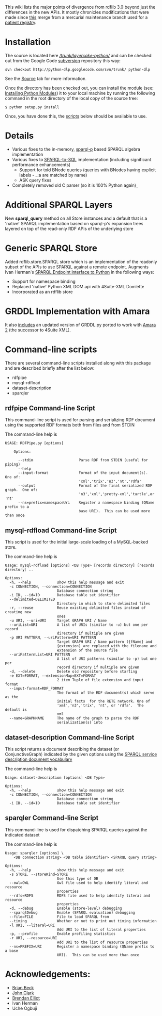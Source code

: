 

This wiki lists the major points of divergence from rdflib 3.0 beyond just the differences in the new APIs.  It mostly chronicles modifications that were made since [this](http://code.google.com/p/rdflib/source/detail?r=1658) merge from a mercurial maintenance branch used for a [patient registry](http://www.w3.org/2001/sw/sweo/public/UseCases/ClevelandClinic/).

# Installation #

The source is located here _[/trunk/layercake-python/](http://code.google.com/p/python-dlp/source/browse/trunk/#trunk/layercake-python)_ and can be checked out from the Google Code [subversion](http://subversion.apache.org/) repository this way:

```
svn checkout http://python-dlp.googlecode.com/svn/trunk/ python-dlp
```

See the [Source](http://code.google.com/p/python-dlp/source/checkout) tab for more information.

Once the directory has been checked out, you can install the module (see: [Installing Python Modules](http://docs.python.org/install/index.html#the-new-standard-distutils)) it to your local machine by running the following command in the root directory of the local copy of the source tree:

```
$ python setup.py install
```

Once, you have done this, the [scripts](#Command-line_scripts.md) below should be available to use.

# Details #

  * Various fixes to the in-memory, [sparql-p](http://www.ivan-herman.net/Misc/2010/sparqlDesc.html) based SPARQL algebra implementation
  * Various fixes to [SPARQL-to-SQL](http://chimezie.posterous.com/a-complete-translation-from-sparql-into-effic) implementation (including significant performance enhancements)
    * Support for told BNode queries (queries with BNodes having explicit labels - _:a are matched by name)
    * ASK query fixes
  * Completely removed old C parser (so it is 100% Python again)_

# Additional SPARQL Layers #

New **sparql\_query** method on all Store instances and a default that is a 'native' SPARQL implementation based on sparql-p's expansion trees layered on top of the read-only RDF APIs of the underlying store

# Generic SPARQL Store #

Added rdflib.store.SPARQL store which is an implementation of the readonly subset of the APIs to use SPARQL against a remote endpoint.  Augments Ivan Herman's [SPARQL Endpoint interface to Python](http://ivan-herman.name/2007/07/06/sparql-endpoint-interface-to-python/) in the following ways:
  * Support for namespace binding
  * Replaced 'native' Python XML DOM api with 4Suite-XML Domlette
  * Incorporated as an rdflib store

# GRDDL Implementation with Amara #

It also [includes](http://code.google.com/p/python-dlp/source/browse/trunk/layercake-python/rdflib_tools/GRDDLAmara.py) an updated version of GRDDL.py ported to work with [Amara 2](http://xml3k.org/Amara2) (the successor to 4Suite XML).

# Command-line scripts #

There are several command-line scripts installed along with this package and are described briefly after the list below:
  * rdfpipe
  * mysql-rdfload
  * dataset-description
  * sparqler

## rdfpipe Command-line Script ##

This command-line script is used for parsing and serializing RDF document using the supported RDF formats both from files and from STDIN

The command-line help is
```
USAGE: RDFPipe.py [options]
    
    Options:
    
      --stdin                     Parse RDF from STDIN (useful for piping)
      --help                      
      --input-format              Format of the input document(s).  One of:
                                  'xml','trix','n3','nt','rdfa'
      --output                    Format of the final serialized RDF graph.  One of:
                                  'n3','xml','pretty-xml','turtle',or 'nt'
      --ns=prefix=namespaceUri    Register a namespace binding (QName prefix to a 
                                  base URI).  This can be used more than once
```

## mysql-rdfload Command-line Script ##

This script is used for the initial large-scale loading of a MySQL-backed store.

The command-line help is
```
Usage: mysql-rdfload [options] <DB Type> [records directory] [records directory] ..

Options:
  -h, --help            show this help message and exit
  -c CONNECTION, --connection=CONNECTION
                        Database connection string
  -i ID, --id=ID        Database table set identifier
  --delimited=DELIMITED
                        Directory in which to store delimited files
  -r, --reuse           Reuse existing delimited files instead of creating new
                        ones
  -u URI, --uri=URI     Target GRAPH URI / Name
  --uriList=URI         A list of URIs (similar to -u) but one per record
                        directory if multiple are given
  -p URI PATTERN, --uriPattern=URI PATTERN
                        Target GRAPH URI / Name pattern ({fName} and
                        {extension) are replaced with the filename and
                        extension of the source file
  --uriPatternList=URI PATTERN
                        A list of URI patterns (similar to -p) but one per
                        record directory if multiple are given
  -d, --delete          Delete old repository before starting
  -e EXT=FORMAT, --extensionMap=EXT=FORMAT
                        2 item Tuple of file extension and input format
  --input-format=RDF_FORMAT
                        The format of the RDF document(s) which serve as the
                        initial facts  for the RETE network. One of
                        'xml','n3','trix', 'nt', or 'rdfa'.  The default is
                        xml
  --name=GRAPHNAME      The name of the graph to parse the RDF
                        serialization(s) into
```

## dataset-description Command-line Script ##

This script returns a document describing the dataset (or ConjunctiveGraph) indicated by the given options using the [SPARQL service description document vocabulary](http://www.w3.org/TR/sparql11-service-description/)

The command-line help is
```
Usage: dataset-description [options] <DB Type>

Options:
  -h, --help            show this help message and exit
  -c CONNECTION, --connection=CONNECTION
                        Database connection string
  -i ID, --id=ID        Database table set identifier
```

## sparqler Command-line Script ##

This command-line is used for dispatching SPARQL queries against the indicated dataset

The command-line help is
```
Usage: sparqler [options] \
    <DB connection string> <DB table identifier> <SPARQL query string>

Options:
  -h, --help            show this help message and exit
  -s STORE, --storeKind=STORE
                        Use this type of DB
  --owl=OWL             Owl file used to help identify literal and resource
                        properties
  --rdfs=RDFS           RDFS file used to help identify literal and resource
                        properties
  -d, --debug           Enable (store-level) debugging
  --sparqlDebug         Enable (SPARQL evaluation) debugging
  --file=FILE           File to load SPARQL from
  --timing              Whether or not to print out timing information
  -l URI, --literal=URI
                        Add URI to the list of literal properties
  -p, --profile         Enable profiling statistics
  -r URI, --resource=URI
                        Add URI to the list of resource properties
  --ns=PREFIX=URI       Register a namespace binding (QName prefix to a base
                        URI).  This can be used more than once
```

# Acknowledgements: #

  * [Brian Beck](http://code.google.com/u/exogen/)
  * [John Clark](http://code.google.com/u/John.L.Clark/)
  * [Brendan Elliot](http://code.google.com/u/risukun/)
  * Ivan Herman
  * Uche Ogbuji